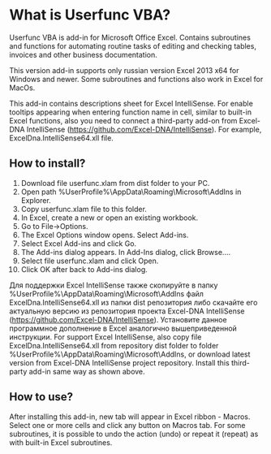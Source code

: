 ﻿What is Userfunc VBA?
==================

Userfunc VBA is add-in for Microsoft Office Excel. Contains subroutines and functions for automating routine tasks of editing and checking tables, invoices and other business documentation.

This version add-in supports only russian version Excel 2013 x64 for Windows and newer. Some subroutines and functions also work in Excel for MacOs.

This add-in contains descriptions sheet for Excel IntelliSense. For enable tooltips appearing when entering function name in cell, similar to built-in Excel functions, also you need to connect a third-party add-on from Excel-DNA IntelliSense (https://github.com/Excel-DNA/IntelliSense). For example, ExcelDna.IntelliSense64.xll file.

How to install?
---------------
1. Download file userfunc.xlam from dist folder to your PC.
2. Open path %UserProfile%\AppData\Roaming\Microsoft\AddIns in Explorer.
3. Copy userfunc.xlam file to this folder.
4. In Excel, create a new or open an existing workbook.
5. Go to File->Options.
6. The Excel Options window opens. Select Add-ins.
7. Select Excel Add-ins and click Go.
8. The Add-ins dialog appears. In Add-Ins dialog, click Browse....
9. Select file userfunc.xlam and click Open.
10. Click OK after back to Add-ins dialog.

Для поддержки Excel IntelliSense также скопируйте в папку %UserProfile%\AppData\Roaming\Microsoft\AddIns файл ExcelDna.IntelliSense64.xll из папки dist репозитория либо скачайте его актуальную версию из репозитория проекта Excel-DNA IntelliSense (https://github.com/Excel-DNA/IntelliSense). Установите данное программное дополнение в Excel аналогично вышеприведенной инструкции.
For support Excel IntelliSense, also copy file ExcelDna.IntelliSense64.xll from repository dist folder to folder %UserProfile%\AppData\Roaming\Microsoft\AddIns, or download latest version from Excel-DNA IntelliSense project repository. Install this third-party add-in same way as shown above.

How to use?
-----------------
After installing this add-in, new tab will appear in Excel ribbon - Macros. Select one or more cells and click any button on Macros tab. For some subroutines, it is possible to undo the action (undo) or repeat it (repeat) as with built-in Excel subroutines.
